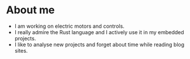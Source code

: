 # About me


- I am working on electric motors and controls.
- I really admire the Rust language and I actively use it in my embedded projects.
- I like to analyse new projects and forget about time while reading blog sites.
